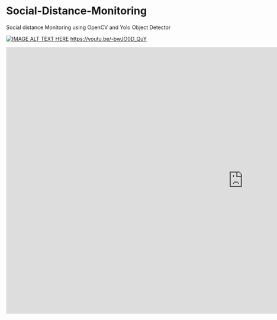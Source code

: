 # Social-Distance-Monitoring
Social distance Monitoring using OpenCV and Yolo Object Detector

[![IMAGE ALT TEXT HERE](https://img.youtube.com/vi/YOUTUBE_VIDEO_ID_HERE/0.jpg)](https://www.youtube.com/watch?v=YOUTUBE_VIDEO_ID_HERE)
https://youtu.be/-bwJO0D_QuY

<iframe width="1280" height="720" src="https://www.youtube.com/embed/-bwJO0D_QuY" frameborder="0" allow="accelerometer; autoplay; encrypted-media; gyroscope; picture-in-picture" allowfullscreen></iframe>
